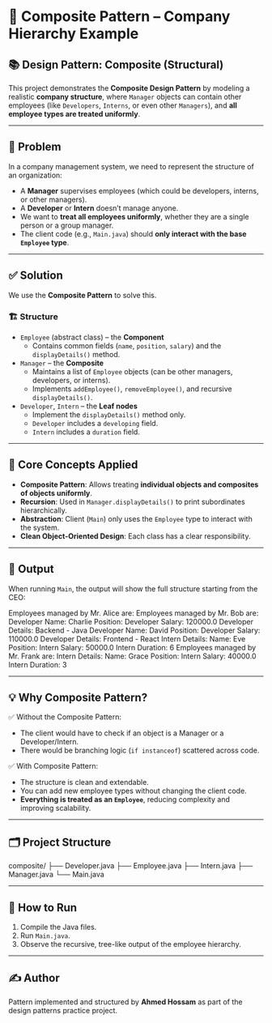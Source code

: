 # 👥 Composite Pattern – Company Hierarchy Example

## 📚 Design Pattern: Composite (Structural)

This project demonstrates the **Composite Design Pattern** by modeling a realistic **company structure**, where `Manager` objects can contain other employees (like `Developers`, `Interns`, or even other `Managers`), and **all employee types are treated uniformly**.

---

## 🧩 Problem

In a company management system, we need to represent the structure of an organization:
- A **Manager** supervises employees (which could be developers, interns, or other managers).
- A **Developer** or **Intern** doesn’t manage anyone.
- We want to **treat all employees uniformly**, whether they are a single person or a group manager.
- The client code (e.g., `Main.java`) should **only interact with the base `Employee` type**.

---

## ✅ Solution

We use the **Composite Pattern** to solve this.

### 🏗️ Structure

- `Employee` (abstract class) – the **Component**
  - Contains common fields (`name`, `position`, `salary`) and the `displayDetails()` method.
- `Manager` – the **Composite**
  - Maintains a list of `Employee` objects (can be other managers, developers, or interns).
  - Implements `addEmployee()`, `removeEmployee()`, and recursive `displayDetails()`.
- `Developer`, `Intern` – the **Leaf nodes**
  - Implement the `displayDetails()` method only.
  - `Developer` includes a `developing` field.
  - `Intern` includes a `duration` field.

---

## 🧠 Core Concepts Applied

- **Composite Pattern**: Allows treating **individual objects and composites of objects uniformly**.
- **Recursion**: Used in `Manager.displayDetails()` to print subordinates hierarchically.
- **Abstraction**: Client (`Main`) only uses the `Employee` type to interact with the system.
- **Clean Object-Oriented Design**: Each class has a clear responsibility.

---

## 🏁 Output

When running `Main`, the output will show the full structure starting from the CEO:

Employees managed by Mr. Alice are:
Employees managed by Mr. Bob are:
Developer Name: Charlie
Position: Developer
Salary: 120000.0
Developer Details: Backend - Java
Developer Name: David
Position: Developer
Salary: 110000.0
Developer Details: Frontend - React
Intern Details:
Name: Eve
Position: Intern
Salary: 50000.0
Intern Duration: 6
Employees managed by Mr. Frank are:
Intern Details:
Name: Grace
Position: Intern
Salary: 40000.0
Intern Duration: 3


---

## 💡 Why Composite Pattern?

✅ Without the Composite Pattern:
- The client would have to check if an object is a Manager or a Developer/Intern.
- There would be branching logic (`if instanceof`) scattered across code.

✅ With Composite Pattern:
- The structure is clean and extendable.
- You can add new employee types without changing the client code.
- **Everything is treated as an `Employee`**, reducing complexity and improving scalability.

---

## 🗂️ Project Structure

composite/
├── Developer.java
├── Employee.java
├── Intern.java
├── Manager.java
└── Main.java


---

## 🧪 How to Run

1. Compile the Java files.
2. Run `Main.java`.
3. Observe the recursive, tree-like output of the employee hierarchy.

---

## ✍️ Author

Pattern implemented and structured by **Ahmed Hossam** as part of the design patterns practice project.
